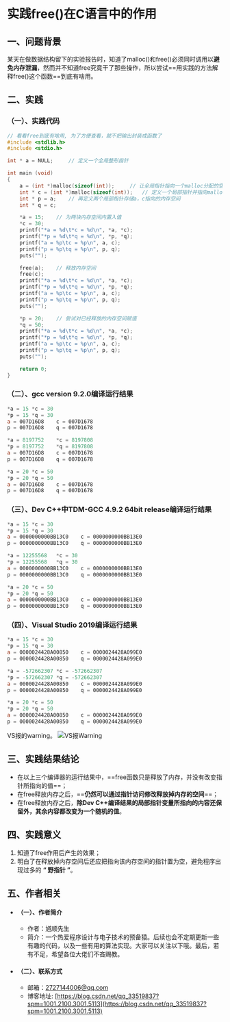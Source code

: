 # 实践free()在C语言中的作用
## 一、问题背景
某天在做数据结构留下的实验报告时，知道了malloc()和free()必须同时调用以**避免内存泄漏**，然而并不知道free究竟干了那些操作，所以尝试==用实践的方法解释free()这个函数==到底有啥用。
## 二、实践
### （一）、实践代码
```c
// 看看free到底有啥用, 为了方便查看，就不把输出封装成函数了
#include <stdlib.h>
#include <stdio.h>

int * a = NULL;		// 定义一个全局整形指针

int main (void)
{
    a = (int *)malloc(sizeof(int));		// 让全局指针指向一个malloc分配的空间
    int * c = (int *)malloc(sizeof(int));	// 定义一个局部指针并指向malloc分配的空间
    int * p = a;	// 再定义两个局部指针存储a，c指向的内存空间
    int * q = c;

    *a = 15;	// 为两块内存空间内置入值
    *c = 30;
    printf("*a = %d\t*c = %d\n", *a, *c);
    printf("*p = %d\t*q = %d\n", *p, *q);
    printf("a = %p\tc = %p\n", a, c);
    printf("p = %p\tq = %p\n", p, q);
    puts("");

    free(a);	// 释放内存空间
    free(c);
    printf("*a = %d\t*c = %d\n", *a, *c);
    printf("*p = %d\t*q = %d\n", *p, *q);
    printf("a = %p\tc = %p\n", a, c);
    printf("p = %p\tq = %p\n", p, q);
    puts("");

    *p = 20;	// 尝试对已经释放的内存空间赋值
    *q = 50;
    printf("*a = %d\t*c = %d\n", *a, *c);
    printf("*p = %d\t*q = %d\n", *p, *q);
    printf("a = %p\tc = %p\n", a, c);
    printf("p = %p\tq = %p\n", p, q);
    puts("");

    return 0;
}
```
### （二）、gcc version 9.2.0编译运行结果

```powershell
*a = 15 *c = 30
*p = 15 *q = 30
a = 007D16D8    c = 007D1678
p = 007D16D8    q = 007D1678

*a = 8197752    *c = 8197808
*p = 8197752    *q = 8197808
a = 007D16D8    c = 007D1678
p = 007D16D8    q = 007D1678

*a = 20 *c = 50
*p = 20 *q = 50
a = 007D16D8    c = 007D1678
p = 007D16D8    q = 007D1678

```
### （三）、Dev C++中TDM-GCC 4.9.2 64bit release编译运行结果

```powershell
*a = 15 *c = 30
*p = 15 *q = 30
a = 0000000000BB13C0    c = 0000000000BB13E0
p = 0000000000BB13C0    q = 0000000000BB13E0

*a = 12255568   *c = 30
*p = 12255568   *q = 30
a = 0000000000BB13C0    c = 0000000000BB13E0
p = 0000000000BB13C0    q = 0000000000BB13E0

*a = 20 *c = 50
*p = 20 *q = 50
a = 0000000000BB13C0    c = 0000000000BB13E0
p = 0000000000BB13C0    q = 0000000000BB13E0

```
### （四）、Visual Studio 2019编译运行结果

```powershell
*a = 15 *c = 30
*p = 15 *q = 30
a = 0000024428A00850    c = 0000024428A099E0
p = 0000024428A00850    q = 0000024428A099E0

*a = -572662307 *c = -572662307
*p = -572662307 *q = -572662307
a = 0000024428A00850    c = 0000024428A099E0
p = 0000024428A00850    q = 0000024428A099E0

*a = 20 *c = 50
*p = 20 *q = 50
a = 0000024428A00850    c = 0000024428A099E0
p = 0000024428A00850    q = 0000024428A099E0

```
VS报的warning。
![VS报Warning](https://img-blog.csdnimg.cn/20210330164934158.png?x-oss-process=image/watermark,type_ZmFuZ3poZW5naGVpdGk,shadow_10,text_aHR0cHM6Ly9ibG9nLmNzZG4ubmV0L3FxXzMzNTE5ODM3,size_16,color_FFFFFF,t_70)
## 三、实践结果结论
 - 在以上三个编译器的运行结果中，==free函数只是释放了内存，并没有改变指针所指向的值==；
 - 在free释放内存之后，==**仍然可以通过指针访问修改释放掉内存的空间**==；
 - 在free释放内存之后，**除Dev C++编译结果的局部指针变量所指向的内容还保留外，其余内容都改变为一个随机的值**。

## 四、实践意义

 1. 知道了free作用后产生的效果；
 2. 明白了在释放掉内存空间后还应把指向该内存空间的指针置为空，避免程序出现过多的 **“ 野指针 ”**。

## 五、作者相关
- #### （一）、作者简介
    - 作者：馗顺先生
    - 简介：一个热爱程序设计与电子技术的预备猿。后续也会不定期更新一些有趣的代码，以及一些有用的算法实现。大家可以关注以下哦。最后，若有不足，希望各位大佬们不吝赐教。
- #### （二）、联系方式
    - 邮箱：2727144006@qq.com
    - 博客地址: [https://blog.csdn.net/qq_33519837?spm=1001.2100.3001.5113](https://blog.csdn.net/qq_33519837?spm=1001.2100.3001.5113)
